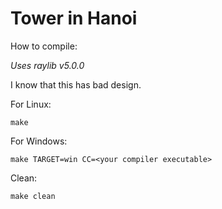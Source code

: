 # Tower in Hanoi

How to compile:

*Uses raylib v5.0.0*

I know that this has bad design.

For Linux:
```
make
```

For Windows:
```
make TARGET=win CC=<your compiler executable>
```

Clean:
```
make clean
```